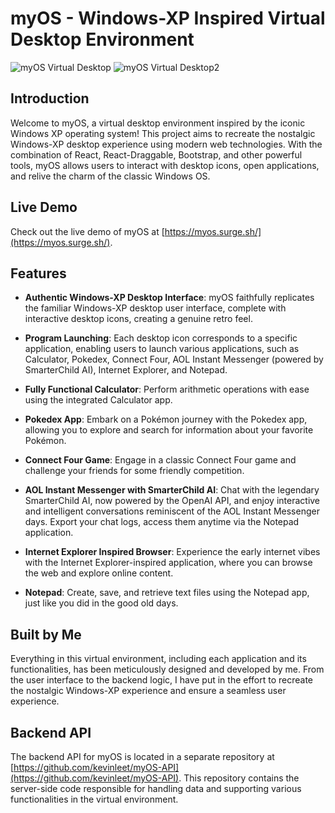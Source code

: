 # myOS - Windows-XP Inspired Virtual Desktop Environment

![myOS Virtual Desktop](https://github.com/kevinleet/myOS-client/blob/main/src/assets/readme1.png?raw=true)
![myOS Virtual Desktop2](https://github.com/kevinleet/myOS-client/blob/main/src/assets/readme2.png?raw=true)

## Introduction

Welcome to myOS, a virtual desktop environment inspired by the iconic Windows XP operating system! This project aims to recreate the nostalgic Windows-XP desktop experience using modern web technologies. With the combination of React, React-Draggable, Bootstrap, and other powerful tools, myOS allows users to interact with desktop icons, open applications, and relive the charm of the classic Windows OS.

## Live Demo

Check out the live demo of myOS at [https://myos.surge.sh/](https://myos.surge.sh/).

## Features

- **Authentic Windows-XP Desktop Interface**: myOS faithfully replicates the familiar Windows-XP desktop user interface, complete with interactive desktop icons, creating a genuine retro feel.

- **Program Launching**: Each desktop icon corresponds to a specific application, enabling users to launch various applications, such as Calculator, Pokedex, Connect Four, AOL Instant Messenger (powered by SmarterChild AI), Internet Explorer, and Notepad.

- **Fully Functional Calculator**: Perform arithmetic operations with ease using the integrated Calculator app.

- **Pokedex App**: Embark on a Pokémon journey with the Pokedex app, allowing you to explore and search for information about your favorite Pokémon.

- **Connect Four Game**: Engage in a classic Connect Four game and challenge your friends for some friendly competition.

- **AOL Instant Messenger with SmarterChild AI**: Chat with the legendary SmarterChild AI, now powered by the OpenAI API, and enjoy interactive and intelligent conversations reminiscent of the AOL Instant Messenger days. Export your chat logs, access them anytime via the Notepad application.

- **Internet Explorer Inspired Browser**: Experience the early internet vibes with the Internet Explorer-inspired application, where you can browse the web and explore online content.

- **Notepad**: Create, save, and retrieve text files using the Notepad app, just like you did in the good old days.

## Built by Me

Everything in this virtual environment, including each application and its functionalities, has been meticulously designed and developed by me. From the user interface to the backend logic, I have put in the effort to recreate the nostalgic Windows-XP experience and ensure a seamless user experience.

## Backend API

The backend API for myOS is located in a separate repository at [https://github.com/kevinleet/myOS-API](https://github.com/kevinleet/myOS-API). This repository contains the server-side code responsible for handling data and supporting various functionalities in the virtual environment.
